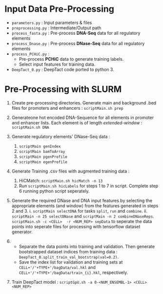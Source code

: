 # Input Data Pre-Processing 

- `parameters.py`   : Input parameters & files
- `preprocessing.py`   : Intermediate/Output path
- `process_fasta.py`   : Pre-process **DNA-Seq** data for all regulatory elements
- `process_Dnase.py` : Pre-process **DNase-Seq** data for all regulatory elements
- `process_PCHiC.py` : 
	- Pre-process **PCHiC** data to generate training labels.
	- Select input features for training data.
- `DeepTact_0.py` : DeepTact code ported to python 3.

# Pre-Processing with SLURM


1. Create pre-processing directories. Generate main and background .bed files for promoters and enhancers : `scriptMain.sh prep`

2. Generateone hot encoded DNA-Sequence for all elements in  promoter and enhancer lists. Each element is of length *extended-window* : `scriptMain.sh DNA`

3. Generate regulatory elements' DNase-Seq data : 

	1. `scriptMain genIndex`
	2. `scriptMain bamToArray`
	3. `scriptMain pgenProfile`
	4. `scriptMain egenProfile`

4. Generate Training .csv files with augmented training data :
	1. HiCMatch: `scriptMain.sh hicMatch -n 13`
	2. Run `scriptMain.sh hicLabels` for steps 1 to 7 in script. Complete step 6 running python script seperately.

5. Generate the required DNase and DNA input features by selecting the appropriate elements (and window) from the features generated in steps 2 and 3. 
	i. `scriptMain selectDNA` for tasks `split`, `run` and `combine`.
	ii. `scriptMain -n 25 selectDNase` and `scriptMain -n 2 combineDNaseReps`. `scriptMain.sh -c <CELL>  -r <NUM_REP> sepData`  to seperate the data points into seperate files for processing with tensorflow dataset generator.

6.
	- Separate the data points into training and validation. Then generate bootstrapped dataset indices from training data : `DeepTact_0.split_train_val_bootstrap(val=0.2)`. 
	-  Save the index list for validation and training sets at `CELL+'/'+TYPE+'/bagData/val.hkl` and  `CELL+'/'+TYPE+'/bagData/train_{i}.hkl`, respectively.


7. Train DeepTact model : `scriptGpU.sh -a 0-<NUM_ENSEMBL-1> <CELL> <NUM_REP>`

